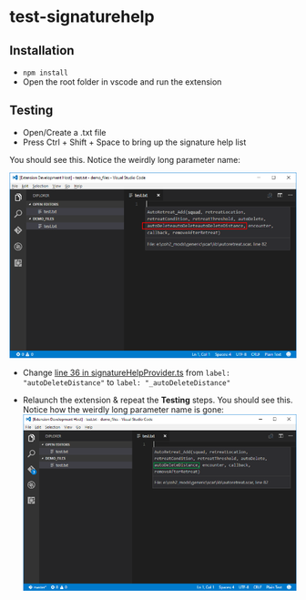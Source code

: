 # test-signaturehelp 

## Installation
 - `npm install`
 - Open the root folder in vscode and run the extension

## Testing
- Open/Create a .txt file
- Press Ctrl + Shift + Space to bring up the signature help list

You should see this. Notice the weirdly long parameter name:

![](https://raw.githubusercontent.com/Janne252/vscode-test-signatureHelpProvider/master/images/issue_before.png)

 - Change [line 36 in signatureHelpProvider.ts](https://github.com/Janne252/vscode-test-signatureHelpProvider/blob/master/src/signatureHelpProvider.ts#L36) from 
    `label: "autoDeleteDistance"` to 
    `label: "_autoDeleteDistance"`

 - Relaunch the extension & repeat the **Testing** steps. You should see this. Notice how the weirdly long parameter name is gone:
![](https://raw.githubusercontent.com/Janne252/vscode-test-signatureHelpProvider/master/images/issue_after.png)